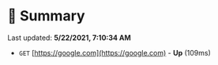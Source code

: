 # 📖 Summary
Last updated: **5/22/2021, 7:10:34 AM**

- `GET` [https://google.com](https://google.com) - **Up** (109ms)
